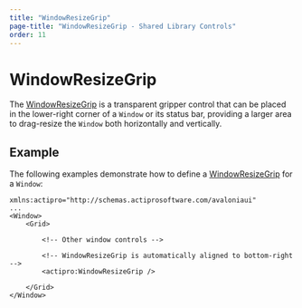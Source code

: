 ```yaml
---
title: "WindowResizeGrip"
page-title: "WindowResizeGrip - Shared Library Controls"
order: 11
---
```

# WindowResizeGrip

The [WindowResizeGrip](xref:@ActiproUIRoot.Controls.WindowResizeGrip) is a transparent gripper control that can be placed in the lower-right corner of a `Window` or its status bar, providing a larger area to drag-resize the `Window` both horizontally and vertically.

## Example

The following examples demonstrate how to define a [WindowResizeGrip](xref:@ActiproUIRoot.Controls.WindowResizeGrip) for a `Window`:

```xaml
xmlns:actipro="http://schemas.actiprosoftware.com/avaloniaui"
...
<Window>
	<Grid>

		<!-- Other window controls -->

		<!-- WindowResizeGrip is automatically aligned to bottom-right -->
		<actipro:WindowResizeGrip />

	</Grid>
</Window>
```
